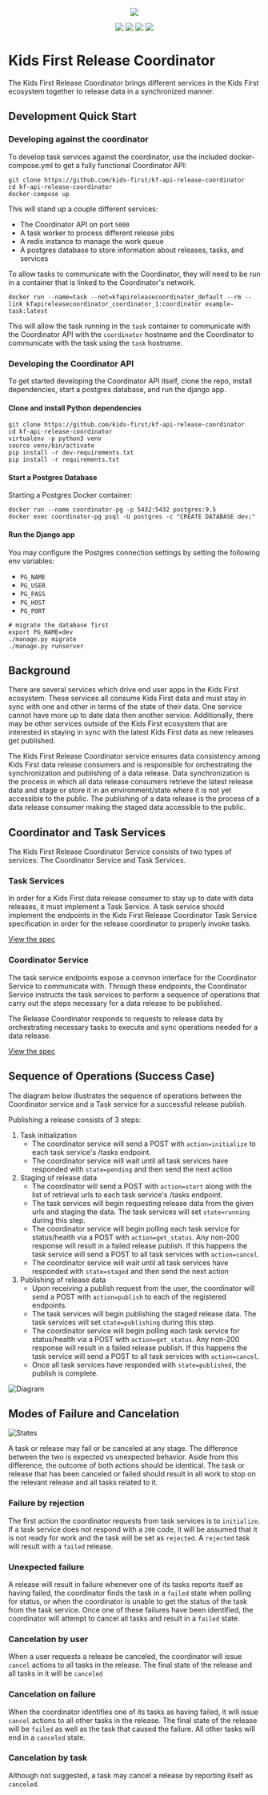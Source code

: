 <p align="center">
  <img src="docs/kf_releasecoordinator.png">
</p>
<p align="center">
  <a href="https://github.com/kids-first/kf-api-release-coordinator/blob/master/LICENSE"><img src="https://img.shields.io/github/license/kids-first/kf-api-release-coordinator.svg?style=for-the-badge"></a>
  <a href="https://kids-first.github.io/kf-api-release-coordinator/docs/coordinator.html"><img src="https://img.shields.io/readthedocs/pip.svg?style=for-the-badge"></a>
  <a href="https://circleci.com/gh/kids-first/kf-api-release-coordinator"><img src="https://img.shields.io/circleci/project/kids-first/kf-api-release-coordinator.svg?style=for-the-badge"></a>
  <a href="https://app.codacy.com/app/kids-first/kf-api-release-coordinator/dashboard"><img src="https://img.shields.io/codacy/grade/7500ec3e7b81489dbe0ff0cee8c3d76d.svg?style=for-the-badge"></a>
</p>

Kids First Release Coordinator
==============================

The Kids First Release Coordinator brings different services in the Kids First ecosystem together to release data in a synchronized manner.


## Development Quick Start

### Developing against the coordinator

To develop task services against the coordinator, use the included
docker-compose.yml to get a fully functional Coordinator API:

```
git clone https://github.com/kids-first/kf-api-release-coordinator
cd kf-api-release-coordinator
docker-compose up
```

This will stand up a couple different services:
- The Coordinator API on port `5000`
- A task worker to process different release jobs
- A redis instance to manage the work queue
- A postgres database to store information about releases, tasks, and services

To allow tasks to communicate with the Coordinator, they will need to be
run in a container that is linked to the Coordinator's network.

```
docker run --name=task --net=kfapireleasecoordinator_default --rm --link kfapireleasecoordinator_coordinator_1:coordinator example-task:latest
```

This will allow the task running in the `task` container to communicate with
the Coordinator API with the `coordinator` hostname and the Coordinator to
communicate with the task using the `task` hostname.


### Developing the Coordinator API

To get started developing the Coordinator API itself, clone the repo,
install dependencies, start a postgres database, and run the django app.

#### Clone and install Python dependencies

```
git clone https://github.com/kids-first/kf-api-release-coordinator
cd kf-api-release-coordinator
virtualenv -p python3 venv
source venv/bin/activate
pip install -r dev-requirements.txt
pip install -r requirements.txt
```

#### Start a Postgres Database

Starting a Postgres Docker container:

```
docker run --name coordinator-pg -p 5432:5432 postgres:9.5
docker exec coordinator-pg psql -U postgres -c "CREATE DATABASE dev;"
```

#### Run the Django app

You may configure the Postgres connection settings by setting the following
env variables:

- `PG_NAME`
- `PG_USER`
- `PG_PASS`
- `PG_HOST`
- `PG_PORT`

```
# migrate the database first
export PG_NAME=dev
./manage.py migrate
./manage.py runserver
```


## Background
There are several services which drive end user apps in the Kids First ecosystem. These services all consume Kids First data and must stay in sync with one and other in terms of the state of their data. One service cannot have more up to date data then another service. Additionally, there may be other services outside of the Kids First ecosystem that are interested in staying in sync with the latest Kids First data as new releases get published.

The Kids First Release Coordinator service ensures data consistency among Kids First data release consumers and is responsible for orchestrating the synchronization and publishing of a data release. Data synchronization is the process in which all data release consumers retrieve the latest release data and stage or store it in an environment/state where it is not yet accessible to the public. The publishing of a data release is the process of a data release consumer making the staged data accessible to the public.

## Coordinator and Task Services
The Kids First Release Coordinator Service consists of two types of services: The Coordinator Service and Task Services.

### Task Services
In order for a Kids First data release consumer to stay up to date with data releases, it must implement a Task Service. A task service should implement the endpoints in the Kids First Release Coordinator Task Service specification in order for the release coordinator to properly invoke tasks.

[View the spec](https://kids-first.github.io/kf-api-release-coordinator/docs/task.html)

### Coordinator Service
The task service endpoints expose a common interface for the Coordinator Service to communicate with. Through these endpoints, the Coordinator Service instructs the task services to perform a sequence of operations that carry out the steps necessary for a data release to be published.

The Release Coordinator responds to requests to release data by orchestrating
necessary tasks to execute and sync operations needed for a data release.

[View the spec](https://kids-first.github.io/kf-api-release-coordinator/docs/coordinator.html)


Sequence of Operations (Success Case)
---------------------------------------------------
The diagram below illustrates the sequence of operations between the Coordinator service and a Task service for a
successful release publish.

Publishing a release consists of 3 steps:

1. Task initialization
    * The coordinator service will send a POST with `action=initialize` to each task service's /tasks endpoint.
    * The coordinator service will wait until all task services have responded with `state=pending` and then send the next action
2. Staging of release data
    * The coordinator will send a POST with `action=start` along with the list of retrieval urls to each task service's /tasks endpoint.
    * The task services will begin requesting release data from the given urls and staging the data. The task services will set `state=running` during this step.
    * The coordinator service will begin polling each task service for status/health via a POST with `action=get_status`. Any non-200 response will result in a failed release publish. If this happens the task service will send a POST to all task services with `action=cancel`.
    * The coordinator service will wait until all task services have responded with `state=staged` and then send the next action
3. Publishing of release data
    * Upon receiving a publish request from the user, the coordinator will send a POST with `action=publish` to each of the registered endpoints.
    * The task services will begin publishing the staged release data. The task services will set `state=publishing` during this step.
    * The coordinator service will begin polling each task service for status/health via a POST with `action=get_status`. Any non-200 response will result in a failed release publish. If this happens the task service will send a POST to all task services with `action=cancel`.
    * Once all task services have responded with `state=published`, the publish is complete.

![Diagram](docs/ReleaseCoordinatorFlow.png)


Modes of Failure and Cancelation
---------------------------------------------------

![States](docs/state_diagram.png)

A task or release may fail or be canceled at any stage.
The difference between the two is expected vs unexpected behavior.
Aside from this difference, the outcome of both actions should be identical.
The task or release that has been canceled or failed should result in all work to stop on the relevant release and all tasks related to it.

### Failure by rejection

The first action the coordinator requests from task services is to `initialize`.
If a task service does not respond with a `200` code, it will be assumed that it is not ready for work and the task will be set as `rejected`.
A `rejected` task will result with a `failed` release.

### Unexpected failure

A release will result in failure whenever one of its tasks reports itself as having failed, the coordinator finds the task in a `failed` state when polling for status, or when the coordinator is unable to get the status of the task from the task service.
Once one of these failures have been identified, the coordinator will attempt to cancel all tasks and result in a `failed` state.

### Cancelation by user

When a user requests a release be canceled, the coordinator will issue `cancel` actions to all tasks in the release.
The final state of the release and all tasks in it will be `canceled`

### Cancelation on failure

When the coordinator identifies one of its tasks as having failed, it will issue `cancel` actions to all other tasks in the release.
The final state of the release will be `failed` as well as the task that caused the failure.
All other tasks will end in a `canceled` state.

### Cancelation by task

Although not suggested, a task may cancel a release by reporting itself as `canceled`.
